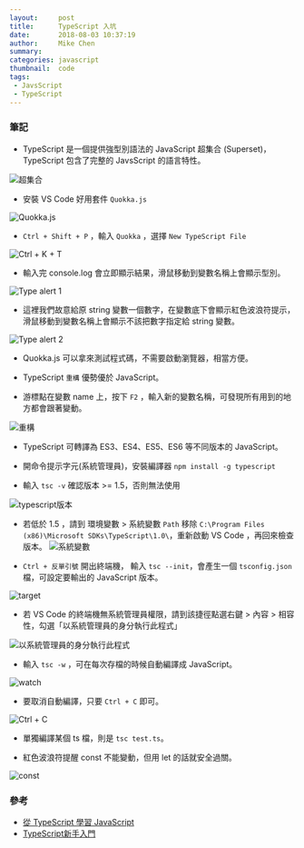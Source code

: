 ```yaml
---
layout:     post
title:      TypeScript 入坑
date:       2018-08-03 10:37:19
author:     Mike Chen
summary:    
categories: javascript
thumbnail:  code
tags:
 - JavsScript
 - TypeScript
---
```


### 筆記
* TypeScript 是一個提供強型別語法的 JavaScript 超集合 (Superset)，TypeScript 包含了完整的 JavsScript 的語言特性。

![超集合](https://i.imgur.com/tKcLkTY.png)

* 安裝 VS Code 好用套件 `Quokka.js` 

![Quokka.js](https://i.imgur.com/fa5AvFd.png)

* `Ctrl + Shift + P` ，輸入 `Quokka` ，選擇 `New TypeScript File`

![Ctrl + K + T](https://i.imgur.com/E8OqViD.png)

* 輸入完 console.log 會立即顯示結果，滑鼠移動到變數名稱上會顯示型別。

![Type alert 1](https://i.imgur.com/gTxEoXS.png)

* 這裡我們故意給原 string 變數一個數字，在變數底下會顯示紅色波浪符提示，滑鼠移動到變數名稱上會顯示不該把數字指定給 string 變數。

![Type alert 2](https://i.imgur.com/kFJEMUT.png)

* Quokka.js 可以拿來測試程式碼，不需要啟動瀏覽器，相當方便。

* TypeScript `重構` 優勢優於 JavaScript。

* 游標點在變數 name 上，按下 `F2` ，輸入新的變數名稱，可發現所有用到的地方都會跟著變動。

![重構](https://i.imgur.com/2hb4jcy.png)

* TypeScript 可轉譯為 ES3、ES4、ES5、ES6 等不同版本的 JavaScript。

* 開命令提示字元(系統管理員)，安裝編譯器 `npm install -g typescript`

* 輸入 `tsc -v` 確認版本 >= 1.5，否則無法使用

![typescript版本](https://i.imgur.com/b4SuufV.png)

* 若低於 1.5 ，請到 環境變數 > 系統變數 `Path` 移除 `C:\Program Files (x86)\Microsoft SDKs\TypeScript\1.0\`，重新啟動 VS Code ，再回來檢查版本。
![系統變數](https://i.imgur.com/tYh8mgN.png)

* `Ctrl + 反單引號` 開出終端機， 輸入 `tsc --init`，會產生一個 `tsconfig.json` 檔，可設定要輸出的 JavaScript 版本。

![target](https://i.imgur.com/XXs5wLo.png)

* 若 VS Code 的終端機無系統管理員權限，請到該捷徑點選右鍵 > 內容 > 相容性，勾選「以系統管理員的身分執行此程式」

![以系統管理員的身分執行此程式](https://i.imgur.com/ogMHYoP.png)

* 輸入 `tsc -w` ，可在每次存檔的時候自動編譯成 JavaScript。

![watch](https://i.imgur.com/x6RAzPi.png)

* 要取消自動編譯，只要 `Ctrl + C` 即可。

![Ctrl + C](https://i.imgur.com/4yUumd9.png)

* 單獨編譯某個 ts 檔，則是 `tsc test.ts`。

* 紅色波浪符提醒 const 不能變動，但用 let 的話就安全過關。

![const](https://i.imgur.com/PzAbp9X.png)

### 參考
* [從 TypeScript 學習 JavaScript](https://www.youtube.com/watch?v=seNBnxXHj9E)
* [TypeScript新手入門](https://hackmd.io/s/rkITEOYX)
